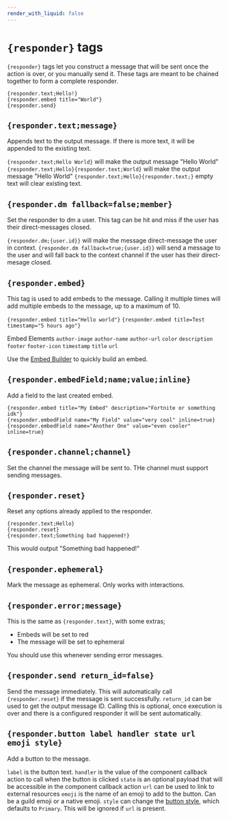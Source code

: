 ```yaml
---
render_with_liquid: false
---
```


# `{responder}` tags

`{responder}` tags let you construct a message that will be sent once the action is over, or you manually send it. These tags are meant to be chained together to form a complete responder.

```
{responder.text;Hello!}
{responder.embed title="World"}
{responder.send}
```

## `{responder.text;message}`

Appends text to the output message. If there is more text, it will be appended to the existing text.

`{responder.text;Hello World}` will make the output message "Hello World"
`{responder.text;Hello}{responder.text;World}` will make the output message "Hello World"
`{responder.text;Hello}{responder.text;}` empty text will clear existing text.

## `{responder.dm fallback=false;member}`

Set the responder to dm a user. This tag can be hit and miss if the user has their direct-messages closed.

`{responder.dm;{user.id}}` will make the message direct-message the user in context.
`{responder.dm fallback=true;{user.id}}` will send a message to the user and will fall back to the context channel if the user has their direct-mesage closed.

## `{responder.embed}`

This tag is used to add embeds to the message. Calling it multiple times will add multiple embeds to the message, up to a maximum of 10.

`{responder.embed title="Hello world"}`
`{responder.embed title=Test timestamp="5 hours ago"}`

Embed Elements
`author-image`
`author-name`
`author-url`
`color`
`description`
`footer`
`footer-icon`
`timestamp`
`title`
`url`

Use the [Embed Builder](https://staging.atlas.bot/tools/embed-builder) to quickly build an embed.

## `{responder.embedField;name;value;inline}`

Add a field to the last created embed.

```
{responder.embed title="My Embed" description="Fortnite or something idk"}
{responder.embedField name="My Field" value="very cool" inline=true}
{responder.embedField name="Another One" value="even cooler" inline=true}
```

## `{responder.channel;channel}`

Set the channel the message will be sent to. THe channel must support sending messages.

## `{responder.reset}`

Reset any options already applied to the responder.

```
{responder.text;Hello}
{responder.reset}
{responder.text;Something bad happened!}
```

This would output "Something bad happened!"

## `{responder.ephemeral}`

Mark the message as ephemeral. Only works with interactions.

## `{responder.error;message}`

This is the same as `{responder.text}`, with some extras;

- Embeds will be set to red
- The message will be set to ephemeral

You should use this whenever sending error messages.

## `{responder.send return_id=false}`

Send the message immediately. This will automatically call `{responder.reset}` if the message is sent successfully. `return_id` can be used to get the output message ID. Calling this is optional, once execution is over and there is a configured responder it will be sent automatically.

## `{responder.button label handler state url emoji style}`

Add a button to the message.

`label` is the button text.
`handler` is the value of the component callback action to call when the button is clicked
`state` is an optional payload that will be accessible in the component callback action
`url` can be used to link to external resources
`emoji` is the name of an emoji to add to the button. Can be a guild emoji or a native emoji.
`style` can change the [button style](https://discord.com/developers/docs/interactions/message-components#button-object-button-styles), which defaults to `Primary`. This will be ignored if `url` is present.
